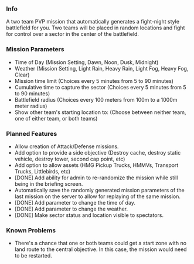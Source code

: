 ### Info
A two team PVP mission that automatically generates a fight-night style battlefield for you. Two teams will be placed in random locations and fight for control over a sector in the center of the battlefield. 

### Mission Parameters
* Time of Day (Mission Setting, Dawn, Noon, Dusk, Midnight)
* Weather (Mission Setting, Light Rain, Heavy Rain, Light Fog, Heavy Fog, Clear)
* Mission time limit (Choices every 5 minutes from 5 to 90 minutes)
* Cumulative time to capture the sector (Choices every 5 minutes from 5 to 90 minutes)
* Battlefield radius (Choices every 100 meters from 100m to a 1000m meter radius)
* Show other team's starting location to: (Choose between neither team, one of either team, or both teams)

### Planned Features
* Allow creation of Attack/Defense missions.
* Add option to provide a side objective (Destroy cache, destroy static vehicle, destroy tower, second cap point, etc)
* Add option to allow assets (HMG Pickup Trucks, HMMVs, Transport Trucks, Littlebirds, etc)
* [DONE] Add ability for admin to re-randomize the mission while still being in the briefing screen.
* Automatically save the randomly generated mission parameters of the last mission on the server to allow for replaying of the same mission.
* [DONE] Add parameter to change the time of day.
* [DONE] Add parameter to change the weather.
* [DONE] Make sector status and location visible to spectators.

### Known Problems
* There's a chance that one or both teams could get a start zone with no land route to the central objective. In this case, the mission would need to be restarted.
